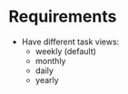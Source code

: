 # Requirements


* Have different task views:
    * weekly (default)
    * monthly
    * daily
    * yearly












